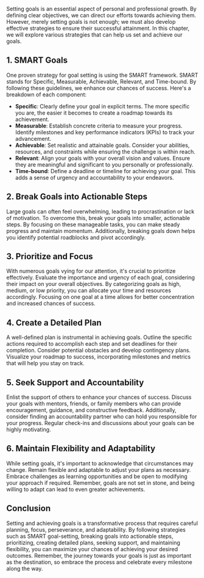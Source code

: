 
Setting goals is an essential aspect of personal and professional growth. By defining clear objectives, we can direct our efforts towards achieving them. However, merely setting goals is not enough; we must also develop effective strategies to ensure their successful attainment. In this chapter, we will explore various strategies that can help us set and achieve our goals.

1\. SMART Goals
--------------

One proven strategy for goal setting is using the SMART framework. SMART stands for Specific, Measurable, Achievable, Relevant, and Time-bound. By following these guidelines, we enhance our chances of success. Here's a breakdown of each component:

* **Specific**: Clearly define your goal in explicit terms. The more specific you are, the easier it becomes to create a roadmap towards its achievement.
* **Measurable**: Establish concrete criteria to measure your progress. Identify milestones and key performance indicators (KPIs) to track your advancement.
* **Achievable**: Set realistic and attainable goals. Consider your abilities, resources, and constraints while ensuring the challenge is within reach.
* **Relevant**: Align your goals with your overall vision and values. Ensure they are meaningful and significant to you personally or professionally.
* **Time-bound**: Define a deadline or timeline for achieving your goal. This adds a sense of urgency and accountability to your endeavors.

2\. Break Goals into Actionable Steps
------------------------------------

Large goals can often feel overwhelming, leading to procrastination or lack of motivation. To overcome this, break your goals into smaller, actionable steps. By focusing on these manageable tasks, you can make steady progress and maintain momentum. Additionally, breaking goals down helps you identify potential roadblocks and pivot accordingly.

3\. Prioritize and Focus
-----------------------

With numerous goals vying for our attention, it's crucial to prioritize effectively. Evaluate the importance and urgency of each goal, considering their impact on your overall objectives. By categorizing goals as high, medium, or low priority, you can allocate your time and resources accordingly. Focusing on one goal at a time allows for better concentration and increased chances of success.

4\. Create a Detailed Plan
-------------------------

A well-defined plan is instrumental in achieving goals. Outline the specific actions required to accomplish each step and set deadlines for their completion. Consider potential obstacles and develop contingency plans. Visualize your roadmap to success, incorporating milestones and metrics that will help you stay on track.

5\. Seek Support and Accountability
----------------------------------

Enlist the support of others to enhance your chances of success. Discuss your goals with mentors, friends, or family members who can provide encouragement, guidance, and constructive feedback. Additionally, consider finding an accountability partner who can hold you responsible for your progress. Regular check-ins and discussions about your goals can be highly motivating.

6\. Maintain Flexibility and Adaptability
----------------------------------------

While setting goals, it's important to acknowledge that circumstances may change. Remain flexible and adaptable to adjust your plans as necessary. Embrace challenges as learning opportunities and be open to modifying your approach if required. Remember, goals are not set in stone, and being willing to adapt can lead to even greater achievements.

Conclusion
----------

Setting and achieving goals is a transformative process that requires careful planning, focus, perseverance, and adaptability. By following strategies such as SMART goal-setting, breaking goals into actionable steps, prioritizing, creating detailed plans, seeking support, and maintaining flexibility, you can maximize your chances of achieving your desired outcomes. Remember, the journey towards your goals is just as important as the destination, so embrace the process and celebrate every milestone along the way.
